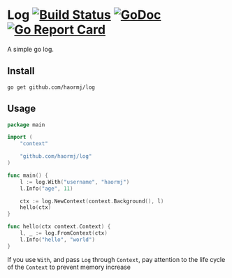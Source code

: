 # Log [![Build Status](https://travis-ci.org/haormj/log.svg?branch=master)](https://travis-ci.org/haormj/log) [![GoDoc](https://godoc.org/github.com/haormj/log?status.svg)](https://godoc.org/github.com/haormj/log) [![Go Report Card](https://goreportcard.com/badge/github.com/haormj/log)](https://goreportcard.com/report/github.com/haormj/log)

A simple go log.


## Install

```shell
go get github.com/haormj/log
```

## Usage

```go
package main

import (
	"context"

	"github.com/haormj/log"
)

func main() {
	l := log.With("username", "haormj")
	l.Info("age", 11)

	ctx := log.NewContext(context.Background(), l)
	hello(ctx)
}

func hello(ctx context.Context) {
	l, _ := log.FromContext(ctx)
	l.Info("hello", "world")
}
```

If you use `With`, and pass `Log` through `Context`, pay attention to the life cycle of the `Context` to prevent memory increase
